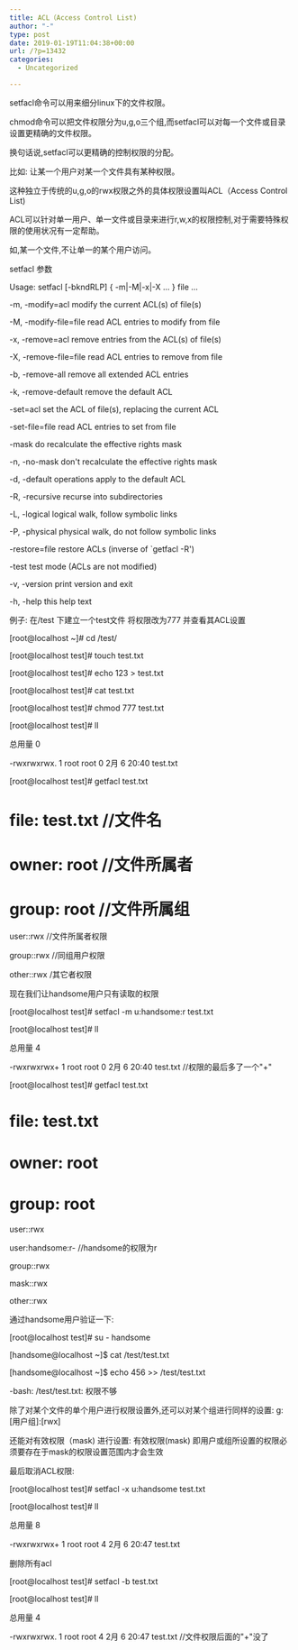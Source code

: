 ```yaml
---
title: ACL（Access Control List) 
author: "-"
type: post
date: 2019-01-19T11:04:38+00:00
url: /?p=13432
categories:
  - Uncategorized

---
```

setfacl命令可以用来细分linux下的文件权限。
  
chmod命令可以把文件权限分为u,g,o三个组,而setfacl可以对每一个文件或目录设置更精确的文件权限。
  
换句话说,setfacl可以更精确的控制权限的分配。
  
比如: 让某一个用户对某一个文件具有某种权限。

这种独立于传统的u,g,o的rwx权限之外的具体权限设置叫ACL（Access Control List) 
  
ACL可以针对单一用户、单一文件或目录来进行r,w,x的权限控制,对于需要特殊权限的使用状况有一定帮助。
  
如,某一个文件,不让单一的某个用户访问。

setfacl 参数
  
Usage: setfacl [-bkndRLP] { -m|-M|-x|-X ... } file ...
    
-m, -modify=acl modify the current ACL(s) of file(s)
    
-M, -modify-file=file read ACL entries to modify from file
    
-x, -remove=acl remove entries from the ACL(s) of file(s)
    
-X, -remove-file=file read ACL entries to remove from file
    
-b, -remove-all remove all extended ACL entries
    
-k, -remove-default remove the default ACL
        
-set=acl set the ACL of file(s), replacing the current ACL
        
-set-file=file read ACL entries to set from file
        
-mask do recalculate the effective rights mask
    
-n, -no-mask don't recalculate the effective rights mask
    
-d, -default operations apply to the default ACL
    
-R, -recursive recurse into subdirectories
    
-L, -logical logical walk, follow symbolic links
    
-P, -physical physical walk, do not follow symbolic links
        
-restore=file restore ACLs (inverse of \`getfacl -R')
        
-test test mode (ACLs are not modified)
    
-v, -version print version and exit
    
-h, -help this help text

例子: 在/test 下建立一个test文件 将权限改为777 并查看其ACL设置
  
[root@localhost ~]# cd /test/
  
[root@localhost test]# touch test.txt
  
[root@localhost test]# echo 123 > test.txt
  
[root@localhost test]# cat test.txt
  
[root@localhost test]# chmod 777 test.txt
  
[root@localhost test]# ll
  
总用量 0
  
-rwxrwxrwx. 1 root root 0 2月 6 20:40 test.txt
  
[root@localhost test]# getfacl test.txt

# file: test.txt //文件名

# owner: root //文件所属者

# group: root //文件所属组

user::rwx //文件所属者权限
  
group::rwx //同组用户权限
  
other::rwx /其它者权限

现在我们让handsome用户只有读取的权限

[root@localhost test]# setfacl -m u:handsome:r test.txt
  
[root@localhost test]# ll
  
总用量 4
  
-rwxrwxrwx+ 1 root root 0 2月 6 20:40 test.txt //权限的最后多了一个"+"
  
[root@localhost test]# getfacl test.txt

# file: test.txt

# owner: root

# group: root

user::rwx
  
user:handsome:r- //handsome的权限为r
  
group::rwx
  
mask::rwx
  
other::rwx

通过handsome用户验证一下: 
  
[root@localhost test]# su - handsome
  
[handsome@localhost ~]$ cat /test/test.txt
  
[handsome@localhost ~]$ echo 456 >> /test/test.txt
  
-bash: /test/test.txt: 权限不够

除了对某个文件的单个用户进行权限设置外,还可以对某个组进行同样的设置: g:[用户组]:[rwx]

还能对有效权限（mask) 进行设置: 有效权限(mask) 即用户或组所设置的权限必须要存在于mask的权限设置范围内才会生效

最后取消ACL权限: 
  
[root@localhost test]# setfacl -x u:handsome test.txt
  
[root@localhost test]# ll
  
总用量 8
  
-rwxrwxrwx+ 1 root root 4 2月 6 20:47 test.txt

删除所有acl
  
[root@localhost test]# setfacl -b test.txt
  
[root@localhost test]# ll
  
总用量 4
  
-rwxrwxrwx. 1 root root 4 2月 6 20:47 test.txt //文件权限后面的"+"没了